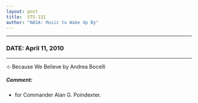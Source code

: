 ```yaml
---
layout: post
title:  STS-131
author: "NASA: Music to Wake Up By"
---
```


----
### DATE: April 11, 2010
----
⊹ Because We Believe by Andrea Bocelli

##### Comment:
* for Commander Alan G. Poindexter.
